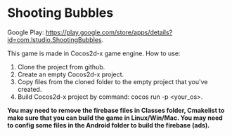 # Shooting Bubbles

Google Play: <https://play.google.com/store/apps/details?id=com.lstudio.ShootingBubbles>.

This game is made in Cocos2d-x game engine.
How to use:
1. Clone the project from github.
2. Create an empty Cocos2d-x project.
3. Copy files from the cloned folder to the empty project that you've created.
4. Build Cocos2d-x project by command: cocos run -p <your_os>.

**You may need to remove the firebase files in Classes folder, Cmakelist to make sure that you can build the game in Linux/Win/Mac. You may need to config some files in the Android folder to build the firebase (ads).**
